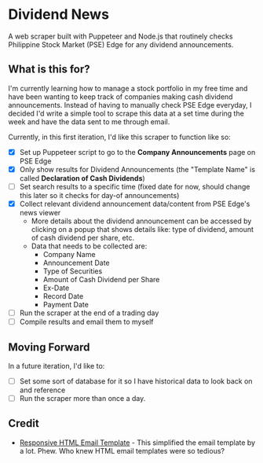 # Dividend News
A web scraper built with Puppeteer and Node.js that routinely checks Philippine Stock Market (PSE) Edge for any dividend announcements.

## What is this for?
I'm currently learning how to manage a stock portfolio in my free time and have been wanting to keep track of companies making cash dividend announcements. Instead of having to manually check PSE Edge everyday, I decided I'd write a simple tool to scrape this data at a set time during the week and have the data sent to me through email.

Currently, in this first iteration, I'd like this scraper to function like so:
- [x] Set up Puppeteer script to go to the **Company Announcements** page on PSE Edge
- [x] Only show results for Dividend Announcements (the "Template Name" is called **Declaration of Cash Dividends**)
- [ ] Set search results to a specific time (fixed date for now, should change this later so it checks for day-of announcements)
- [x] Collect relevant dividend announcement data/content from PSE Edge's news viewer
  - More details about the dividend announcement can be accessed by clicking on a popup that shows details like: type of dividend, amount of cash dividend per share, etc.
  - Data that needs to be collected are:
    - Company Name
    - Announcement Date
    - Type of Securities
    - Amount of Cash Dividend per Share
    - Ex-Date
    - Record Date
    - Payment Date
- [ ] Run the scraper at the end of a trading day
- [ ] Compile results and email them to myself

## Moving Forward
In a future iteration, I'd like to:
- [ ] Set some sort of database for it so I have historical data to look back on and reference
- [ ] Run the scraper more than once a day.

## Credit
- [Responsive HTML Email Template](https://github.com/leemunroe/responsive-html-email-template) - This simplified the email template by a lot. Phew. Who knew HTML email templates were so tedious?